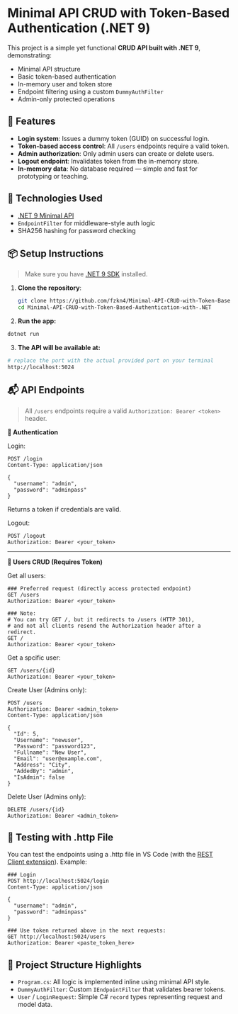 # Minimal API CRUD with Token-Based Authentication (.NET 9)

This project is a simple yet functional **CRUD API built with .NET 9**, demonstrating:

- Minimal API structure  
- Basic token-based authentication  
- In-memory user and token store  
- Endpoint filtering using a custom `DummyAuthFilter`  
- Admin-only protected operations


## 🚀 Features

- **Login system**: Issues a dummy token (GUID) on successful login.
- **Token-based access control**: All `/users` endpoints require a valid token.
- **Admin authorization**: Only admin users can create or delete users.
- **Logout endpoint**: Invalidates token from the in-memory store.
- **In-memory data**: No database required — simple and fast for prototyping or teaching.


## 🔧 Technologies Used

- [.NET 9 Minimal API](https://learn.microsoft.com/en-us/aspnet/core/fundamentals/minimal-apis)
- `EndpointFilter` for middleware-style auth logic
- SHA256 hashing for password checking


## 📦 Setup Instructions

> Make sure you have [.NET 9 SDK](https://dotnet.microsoft.com/en-us/download/dotnet/9.0) installed.

1. **Clone the repository**:
   ```bash
   git clone https://github.com/fzkn4/Minimal-API-CRUD-with-Token-Based-Authentication-with-.NET.git
   cd Minimal-API-CRUD-with-Token-Based-Authentication-with-.NET
   ```
2. **Run the app:**
  ```bash
  dotnet run
  ```
3. **The API will be available at:**
  ```bash
  # replace the port with the actual provided port on your terminal
  http://localhost:5024
  ```


## 📬 API Endpoints
> All `/users` endpoints require a valid `Authorization: Bearer <token>` header.

**🔐 Authentication**
  
  Login:
  ```http
  POST /login
  Content-Type: application/json
  
  {
    "username": "admin",
    "password": "adminpass"
  }
  ```
  Returns a token if credentials are valid.

  Logout:
  ```http
  POST /logout
  Authorization: Bearer <your_token>
  ```

---

  **👥 Users CRUD (Requires Token)**

  Get all users:
  ```http
  ### Preferred request (directly access protected endpoint)
  GET /users
  Authorization: Bearer <your_token>
  
  ### Note:
  # You can try GET /, but it redirects to /users (HTTP 301),
  # and not all clients resend the Authorization header after a redirect.
  GET /
  Authorization: Bearer <your_token>
  ```

  Get a spcific user: 
  ```http
  GET /users/{id}
  Authorization: Bearer <your_token>
  ```
  Create User (Admins only): 
  ```http
  POST /users
  Authorization: Bearer <admin_token>
  Content-Type: application/json
  
  {
    "Id": 5,
    "Username": "newuser",
    "Password": "password123",
    "Fullname": "New User",
    "Email": "user@example.com",
    "Address": "City",
    "AddedBy": "admin",
    "IsAdmin": false
  }
  ```

  Delete User (Admins only):
  ```http
  DELETE /users/{id}
  Authorization: Bearer <admin_token>
  ```



## 🧪 Testing with .http File
You can test the endpoints using a .http file in VS Code (with the [REST Client extension](https://marketplace.visualstudio.com/items?itemName=humao.rest-client)). Example:
```http
### Login
POST http://localhost:5024/login
Content-Type: application/json

{
  "username": "admin",
  "password": "adminpass"
}

### Use token returned above in the next requests:
GET http://localhost:5024/users
Authorization: Bearer <paste_token_here>
```


## 📁 Project Structure Highlights
- `Program.cs`: All logic is implemented inline using minimal API style.
- `DummyAuthFilter`: Custom `IEndpointFilter` that validates bearer tokens.
- `User` / `LoginRequest`: Simple C# `record` types representing request and model data.



  


